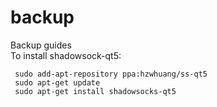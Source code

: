 # backup
Backup guides
</br>To install shadowsock-qt5:

     sudo add-apt-repository ppa:hzwhuang/ss-qt5
     sudo apt-get update
     sudo apt-get install shadowsocks-qt5
